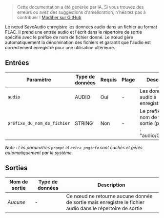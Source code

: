 > Cette documentation a été générée par IA. Si vous trouvez des erreurs ou avez des suggestions d'amélioration, n'hésitez pas à contribuer ! [Modifier sur GitHub](https://github.com/Comfy-Org/embedded-docs/blob/main/comfyui_embedded_docs/docs/SaveAudio/fr.md)

Le nœud SaveAudio enregistre les données audio dans un fichier au format FLAC. Il prend une entrée audio et l'écrit dans le répertoire de sortie spécifié avec le préfixe de nom de fichier donné. Le nœud gère automatiquement la dénomination des fichiers et garantit que l'audio est correctement enregistré pour une utilisation ultérieure.

## Entrées

| Paramètre | Type de données | Requis | Plage | Description |
|-----------|-----------|----------|-------|-------------|
| `audio` | AUDIO | Oui | - | Les données audio à enregistrer |
| `préfixe_du_nom_de_fichier` | STRING | Non | - | Le préfixe pour le nom de fichier de sortie (par défaut : "audio/ComfyUI") |

*Note : Les paramètres `prompt` et `extra_pnginfo` sont cachés et gérés automatiquement par le système.*

## Sorties

| Nom de sortie | Type de données | Description |
|-------------|-----------|-------------|
| *Aucune* | - | Ce nœud ne retourne aucune donnée de sortie mais enregistre le fichier audio dans le répertoire de sortie |
